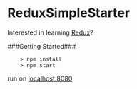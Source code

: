 # ReduxSimpleStarter

Interested in learning [Redux](https://www.udemy.com/react-redux/)?

###Getting Started###

```
	> npm install
	> npm start
```
run on [localhost:8080](http://localhost:8080/)
